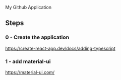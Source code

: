 My Github Application

## Steps

### 0 - Create the application
https://create-react-app.dev/docs/adding-typescript

### 1 - add material-ui
https://material-ui.com/

